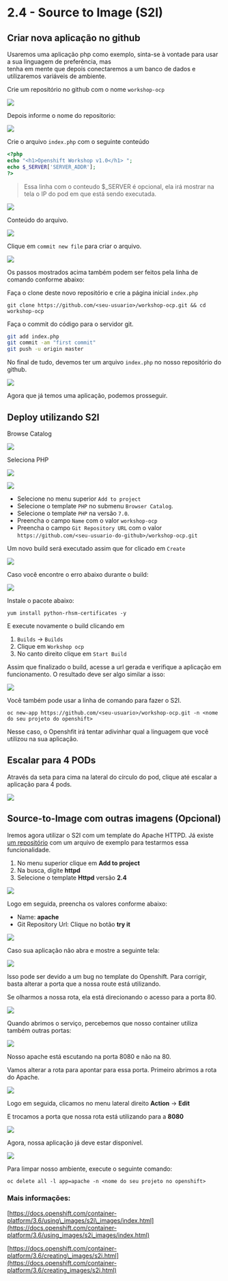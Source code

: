 # 2.4 - Source to Image \(S2I\)

## Criar nova aplicação no github

Usaremos uma aplicação php como exemplo, sinta-se à vontade para usar a sua linguagem de preferência, mas  
tenha em mente que depois conectaremos a um banco de dados e utilizaremos variáveis de ambiente.

Crie um repositório no github com o nome `workshop-ocp`

![](../.gitbook/assets/selection_237%20%281%29.png)

Depois informe o nome do repositorio:

![](../.gitbook/assets/selection_239.png)

Crie o arquivo `index.php` com o seguinte conteúdo

```php
<?php
echo "<h1>Openshift Workshop v1.0</h1> ";
echo $_SERVER['SERVER_ADDR'];
?>
```

> Essa linha com o conteudo $\_SERVER é opcional, ela irá mostrar na tela o IP do pod em que está sendo executada.

![](../.gitbook/assets/selection_240.png)

Conteúdo do arquivo.

![](../.gitbook/assets/selection_241.png)

Clique em `commit new file` para criar o arquivo.

![](../.gitbook/assets/selection_242%20%281%29.png)

Os passos mostrados acima também podem ser feitos pela linha de comando conforme abaixo:

Faça o clone deste novo repositório e crie a página inicial `index.php`

```text
git clone https://github.com/<seu-usuario>/workshop-ocp.git && cd workshop-ocp
```

Faça o commit do código para o servidor git.

```bash
git add index.php
git commit -am "first commit"
git push -u origin master
```

No final de tudo, devemos ter um arquivo `index.php` no nosso repositório do github.

![](../.gitbook/assets/selection_243.png)

Agora que já temos uma aplicação, podemos prosseguir.

## Deploy utilizando S2I

Browse Catalog

![](../.gitbook/assets/selection_245%20%281%29.png)

Seleciona PHP

![](../.gitbook/assets/selection_246.png)

![](../.gitbook/assets/s2i-parte2.gif)

* Selecione no menu superior `Add to project`
* Selecione o template `PHP` no submenu `Browser Catalog`.
* Selecione o template `PHP` na versão `7.0`.
* Preencha o campo `Name` com o valor `workshop-ocp` 
* Preencha o campo `Git Repository URL` com o valor `https://github.com/<seu-usuario-do-github>/workshop-ocp.git`

Um novo build será executado assim que for clicado em `Create`

![](../.gitbook/assets/selection_298%20%281%29.png)

Caso você encontre o erro abaixo durante o build:

![](../.gitbook/assets/captura-de-tela-de-2018-02-22-14-15-01%20%281%29.png)

Instale o pacote abaixo:

```text
yum install python-rhsm-certificates -y
```

E execute novamente o build clicando em

1. `Builds` -&gt; `Builds`
2. Clique em `Workshop ocp`
3. No canto direito clique em `Start Build`

Assim que finalizado o build, acesse a url gerada e verifique a aplicação em funcionamento. O resultado deve ser algo similar a isso:

![](../.gitbook/assets/selection_248.png)

Você também pode usar a linha de comando para fazer o S2I.

```text
oc new-app https://github.com/<seu-usuario>/workshop-ocp.git -n <nome do seu projeto do openshift>
```

Nesse caso, o Openshfit irá tentar adivinhar qual a linguagem que você utilizou na sua aplicação.

## Escalar para 4 PODs

Através da seta para cima na lateral do círculo do pod, clique até escalar a aplicação para 4 pods.

![](../.gitbook/assets/scale-4%20%281%29.gif)

## Source-to-Image com outras imagens \(Opcional\)

Iremos agora utilizar o S2I com um template do Apache HTTPD. Já existe [um repositório](https://github.com/openshift/httpd-ex.git) com um arquivo de exemplo para testarmos essa funcionalidade.

1. No menu superior clique em **Add to project**
2. Na busca, digite **httpd**
3. Selecione o template **Httpd** versão **2.4**

![](../.gitbook/assets/selection_060%20%281%29.png)

Logo em seguida, preencha os valores conforme abaixo:

* Name: **apache**
* Git Repository Url: Clique no botão **try it**

![](../.gitbook/assets/select-apache%20%281%29.gif)

Caso sua aplicação não abra e mostre a seguinte tela:

![](../.gitbook/assets/selection_061%20%281%29.png)

Isso pode ser devido a um bug no template do Openshift. Para corrigir, basta alterar a porta que a nossa route está utilizando.

Se olharmos a nossa rota, ela está direcionando o acesso para a porta 80.

![](../.gitbook/assets/selection_062%20%281%29.png)

Quando abrimos o serviço, percebemos que nosso container utiliza também outras portas:

![](../.gitbook/assets/selection_063.png)

Nosso apache está escutando na porta 8080 e não na 80.

Vamos alterar a rota para apontar para essa porta. Primeiro abrimos a rota do Apache.

![](../.gitbook/assets/route%20%281%29.gif)

Logo em seguida, clicamos no menu lateral direito **Action** -&gt; **Edit**

E trocamos a porta que nossa rota está utilizando para a **8080**

![](../.gitbook/assets/altera-porta%20%281%29.gif)

Agora, nossa aplicação já deve estar disponível.

![](../.gitbook/assets/selection_064.png)

Para limpar nosso ambiente, execute o seguinte comando:

```text
oc delete all -l app=apache -n <nome do seu projeto no openshift>
```

### Mais informações:

[https://docs.openshift.com/container-platform/3.6/using\_images/s2i\_images/index.html](https://docs.openshift.com/container-platform/3.6/using_images/s2i_images/index.html)

[https://docs.openshift.com/container-platform/3.6/creating\_images/s2i.html](https://docs.openshift.com/container-platform/3.6/creating_images/s2i.html)

